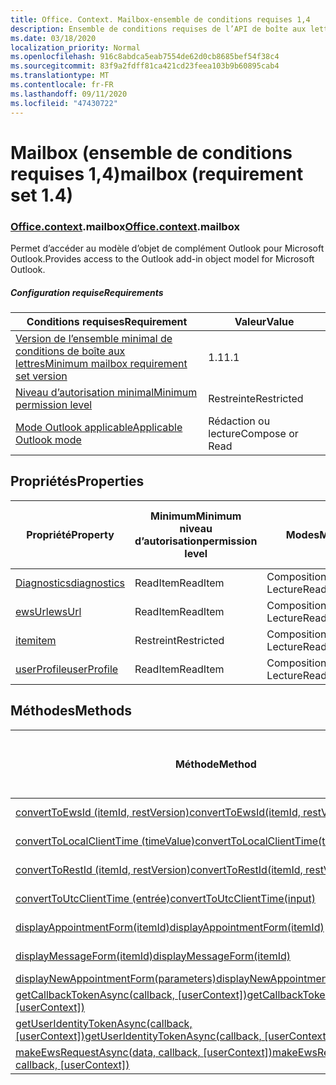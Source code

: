 ```yaml
---
title: Office. Context. Mailbox-ensemble de conditions requises 1,4
description: Ensemble de conditions requises de l’API de boîte aux lettres Outlook 1,4 du modèle objet boîte aux lettres.
ms.date: 03/18/2020
localization_priority: Normal
ms.openlocfilehash: 916c8abdca5eab7554de62d0cb8685bef54f38c4
ms.sourcegitcommit: 83f9a2fdff81ca421cd23feea103b9b60895cab4
ms.translationtype: MT
ms.contentlocale: fr-FR
ms.lasthandoff: 09/11/2020
ms.locfileid: "47430722"
---
```

# <a name="mailbox-requirement-set-14"></a><span data-ttu-id="11117-103">Mailbox (ensemble de conditions requises 1,4)</span><span class="sxs-lookup"><span data-stu-id="11117-103">mailbox (requirement set 1.4)</span></span>

### <a name="officecontextmailbox"></a><span data-ttu-id="11117-104">[Office](office.md)[.context](office.context.md).mailbox</span><span class="sxs-lookup"><span data-stu-id="11117-104">[Office](office.md)[.context](office.context.md).mailbox</span></span>

<span data-ttu-id="11117-105">Permet d’accéder au modèle d’objet de complément Outlook pour Microsoft Outlook.</span><span class="sxs-lookup"><span data-stu-id="11117-105">Provides access to the Outlook add-in object model for Microsoft Outlook.</span></span>

##### <a name="requirements"></a><span data-ttu-id="11117-106">Configuration requise</span><span class="sxs-lookup"><span data-stu-id="11117-106">Requirements</span></span>

|<span data-ttu-id="11117-107">Conditions requises</span><span class="sxs-lookup"><span data-stu-id="11117-107">Requirement</span></span>| <span data-ttu-id="11117-108">Valeur</span><span class="sxs-lookup"><span data-stu-id="11117-108">Value</span></span>|
|---|---|
|[<span data-ttu-id="11117-109">Version de l’ensemble minimal de conditions de boîte aux lettres</span><span class="sxs-lookup"><span data-stu-id="11117-109">Minimum mailbox requirement set version</span></span>](../../requirement-sets/outlook-api-requirement-sets.md)| <span data-ttu-id="11117-110">1.1</span><span class="sxs-lookup"><span data-stu-id="11117-110">1.1</span></span>|
|[<span data-ttu-id="11117-111">Niveau d’autorisation minimal</span><span class="sxs-lookup"><span data-stu-id="11117-111">Minimum permission level</span></span>](../../../outlook/understanding-outlook-add-in-permissions.md)| <span data-ttu-id="11117-112">Restreinte</span><span class="sxs-lookup"><span data-stu-id="11117-112">Restricted</span></span>|
|[<span data-ttu-id="11117-113">Mode Outlook applicable</span><span class="sxs-lookup"><span data-stu-id="11117-113">Applicable Outlook mode</span></span>](../../../outlook/outlook-add-ins-overview.md#extension-points)| <span data-ttu-id="11117-114">Rédaction ou lecture</span><span class="sxs-lookup"><span data-stu-id="11117-114">Compose or Read</span></span>|

## <a name="properties"></a><span data-ttu-id="11117-115">Propriétés</span><span class="sxs-lookup"><span data-stu-id="11117-115">Properties</span></span>

| <span data-ttu-id="11117-116">Propriété</span><span class="sxs-lookup"><span data-stu-id="11117-116">Property</span></span> | <span data-ttu-id="11117-117">Minimum</span><span class="sxs-lookup"><span data-stu-id="11117-117">Minimum</span></span><br><span data-ttu-id="11117-118">niveau d’autorisation</span><span class="sxs-lookup"><span data-stu-id="11117-118">permission level</span></span> | <span data-ttu-id="11117-119">Modes</span><span class="sxs-lookup"><span data-stu-id="11117-119">Modes</span></span> | <span data-ttu-id="11117-120">Type de retour</span><span class="sxs-lookup"><span data-stu-id="11117-120">Return type</span></span> | <span data-ttu-id="11117-121">Minimum</span><span class="sxs-lookup"><span data-stu-id="11117-121">Minimum</span></span><br><span data-ttu-id="11117-122">ensemble de conditions requises</span><span class="sxs-lookup"><span data-stu-id="11117-122">requirement set</span></span> |
|---|---|---|---|:---:|
| [<span data-ttu-id="11117-123">Diagnostics</span><span class="sxs-lookup"><span data-stu-id="11117-123">diagnostics</span></span>](/javascript/api/outlook/office.mailbox?view=outlook-js-1.4&preserve-view=true#diagnostics) | <span data-ttu-id="11117-124">ReadItem</span><span class="sxs-lookup"><span data-stu-id="11117-124">ReadItem</span></span> | <span data-ttu-id="11117-125">Composition</span><span class="sxs-lookup"><span data-stu-id="11117-125">Compose</span></span><br><span data-ttu-id="11117-126">Lecture</span><span class="sxs-lookup"><span data-stu-id="11117-126">Read</span></span> | [<span data-ttu-id="11117-127">Diagnostics</span><span class="sxs-lookup"><span data-stu-id="11117-127">Diagnostics</span></span>](/javascript/api/outlook/office.diagnostics?view=outlook-js-1.4&preserve-view=true) | [<span data-ttu-id="11117-128">1.1</span><span class="sxs-lookup"><span data-stu-id="11117-128">1.1</span></span>](../requirement-set-1.1/outlook-requirement-set-1.1.md) |
| [<span data-ttu-id="11117-129">ewsUrl</span><span class="sxs-lookup"><span data-stu-id="11117-129">ewsUrl</span></span>](/javascript/api/outlook/office.mailbox?view=outlook-js-1.4&preserve-view=true#ewsurl) | <span data-ttu-id="11117-130">ReadItem</span><span class="sxs-lookup"><span data-stu-id="11117-130">ReadItem</span></span> | <span data-ttu-id="11117-131">Composition</span><span class="sxs-lookup"><span data-stu-id="11117-131">Compose</span></span><br><span data-ttu-id="11117-132">Lecture</span><span class="sxs-lookup"><span data-stu-id="11117-132">Read</span></span> | <span data-ttu-id="11117-133">Chaîne</span><span class="sxs-lookup"><span data-stu-id="11117-133">String</span></span> | [<span data-ttu-id="11117-134">1.1</span><span class="sxs-lookup"><span data-stu-id="11117-134">1.1</span></span>](../requirement-set-1.1/outlook-requirement-set-1.1.md) |
| [<span data-ttu-id="11117-135">item</span><span class="sxs-lookup"><span data-stu-id="11117-135">item</span></span>](office.context.mailbox.item.md) | <span data-ttu-id="11117-136">Restreint</span><span class="sxs-lookup"><span data-stu-id="11117-136">Restricted</span></span> | <span data-ttu-id="11117-137">Composition</span><span class="sxs-lookup"><span data-stu-id="11117-137">Compose</span></span><br><span data-ttu-id="11117-138">Lecture</span><span class="sxs-lookup"><span data-stu-id="11117-138">Read</span></span> | [<span data-ttu-id="11117-139">Élément</span><span class="sxs-lookup"><span data-stu-id="11117-139">Item</span></span>](/javascript/api/outlook/office.item?view=outlook-js-1.4&preserve-view=true) | [<span data-ttu-id="11117-140">1.1</span><span class="sxs-lookup"><span data-stu-id="11117-140">1.1</span></span>](../requirement-set-1.1/outlook-requirement-set-1.1.md) |
| [<span data-ttu-id="11117-141">userProfile</span><span class="sxs-lookup"><span data-stu-id="11117-141">userProfile</span></span>](/javascript/api/outlook/office.mailbox?view=outlook-js-1.4&preserve-view=true#userprofile) | <span data-ttu-id="11117-142">ReadItem</span><span class="sxs-lookup"><span data-stu-id="11117-142">ReadItem</span></span> | <span data-ttu-id="11117-143">Composition</span><span class="sxs-lookup"><span data-stu-id="11117-143">Compose</span></span><br><span data-ttu-id="11117-144">Lecture</span><span class="sxs-lookup"><span data-stu-id="11117-144">Read</span></span> | [<span data-ttu-id="11117-145">Profil</span><span class="sxs-lookup"><span data-stu-id="11117-145">UserProfile</span></span>](/javascript/api/outlook/office.userprofile?view=outlook-js-1.4&preserve-view=true) | [<span data-ttu-id="11117-146">1.1</span><span class="sxs-lookup"><span data-stu-id="11117-146">1.1</span></span>](../requirement-set-1.1/outlook-requirement-set-1.1.md) |

## <a name="methods"></a><span data-ttu-id="11117-147">Méthodes</span><span class="sxs-lookup"><span data-stu-id="11117-147">Methods</span></span>

| <span data-ttu-id="11117-148">Méthode</span><span class="sxs-lookup"><span data-stu-id="11117-148">Method</span></span> | <span data-ttu-id="11117-149">Minimum</span><span class="sxs-lookup"><span data-stu-id="11117-149">Minimum</span></span><br><span data-ttu-id="11117-150">niveau d’autorisation</span><span class="sxs-lookup"><span data-stu-id="11117-150">permission level</span></span> | <span data-ttu-id="11117-151">Modes</span><span class="sxs-lookup"><span data-stu-id="11117-151">Modes</span></span> | <span data-ttu-id="11117-152">Minimum</span><span class="sxs-lookup"><span data-stu-id="11117-152">Minimum</span></span><br><span data-ttu-id="11117-153">ensemble de conditions requises</span><span class="sxs-lookup"><span data-stu-id="11117-153">requirement set</span></span> |
|---|---|---|:---:|
| [<span data-ttu-id="11117-154">convertToEwsId (itemId, restVersion)</span><span class="sxs-lookup"><span data-stu-id="11117-154">convertToEwsId(itemId, restVersion)</span></span>](/javascript/api/outlook/office.mailbox?view=outlook-js-1.4&preserve-view=true#converttoewsid-itemid--restversion-) | <span data-ttu-id="11117-155">Restreint</span><span class="sxs-lookup"><span data-stu-id="11117-155">Restricted</span></span> | <span data-ttu-id="11117-156">Composition</span><span class="sxs-lookup"><span data-stu-id="11117-156">Compose</span></span><br><span data-ttu-id="11117-157">Lecture</span><span class="sxs-lookup"><span data-stu-id="11117-157">Read</span></span> | [<span data-ttu-id="11117-158">1.3</span><span class="sxs-lookup"><span data-stu-id="11117-158">1.3</span></span>](../requirement-set-1.3/outlook-requirement-set-1.3.md) |
| [<span data-ttu-id="11117-159">convertToLocalClientTime (timeValue)</span><span class="sxs-lookup"><span data-stu-id="11117-159">convertToLocalClientTime(timeValue)</span></span>](/javascript/api/outlook/office.mailbox?view=outlook-js-1.4&preserve-view=true#converttolocalclienttime-timevalue-) | <span data-ttu-id="11117-160">ReadItem</span><span class="sxs-lookup"><span data-stu-id="11117-160">ReadItem</span></span> | <span data-ttu-id="11117-161">Composition</span><span class="sxs-lookup"><span data-stu-id="11117-161">Compose</span></span><br><span data-ttu-id="11117-162">Lecture</span><span class="sxs-lookup"><span data-stu-id="11117-162">Read</span></span> | [<span data-ttu-id="11117-163">1.1</span><span class="sxs-lookup"><span data-stu-id="11117-163">1.1</span></span>](../requirement-set-1.1/outlook-requirement-set-1.1.md) |
| [<span data-ttu-id="11117-164">convertToRestId (itemId, restVersion)</span><span class="sxs-lookup"><span data-stu-id="11117-164">convertToRestId(itemId, restVersion)</span></span>](/javascript/api/outlook/office.mailbox?view=outlook-js-1.4&preserve-view=true#converttorestid-itemid--restversion-) | <span data-ttu-id="11117-165">Restreint</span><span class="sxs-lookup"><span data-stu-id="11117-165">Restricted</span></span> | <span data-ttu-id="11117-166">Composition</span><span class="sxs-lookup"><span data-stu-id="11117-166">Compose</span></span><br><span data-ttu-id="11117-167">Lecture</span><span class="sxs-lookup"><span data-stu-id="11117-167">Read</span></span> | [<span data-ttu-id="11117-168">1.3</span><span class="sxs-lookup"><span data-stu-id="11117-168">1.3</span></span>](../requirement-set-1.3/outlook-requirement-set-1.3.md) |
| [<span data-ttu-id="11117-169">convertToUtcClientTime (entrée)</span><span class="sxs-lookup"><span data-stu-id="11117-169">convertToUtcClientTime(input)</span></span>](/javascript/api/outlook/office.mailbox?view=outlook-js-1.4&preserve-view=true#converttoutcclienttime-input-) | <span data-ttu-id="11117-170">ReadItem</span><span class="sxs-lookup"><span data-stu-id="11117-170">ReadItem</span></span> | <span data-ttu-id="11117-171">Composition</span><span class="sxs-lookup"><span data-stu-id="11117-171">Compose</span></span><br><span data-ttu-id="11117-172">Lecture</span><span class="sxs-lookup"><span data-stu-id="11117-172">Read</span></span> | [<span data-ttu-id="11117-173">1.1</span><span class="sxs-lookup"><span data-stu-id="11117-173">1.1</span></span>](../requirement-set-1.1/outlook-requirement-set-1.1.md) |
| [<span data-ttu-id="11117-174">displayAppointmentForm(itemId)</span><span class="sxs-lookup"><span data-stu-id="11117-174">displayAppointmentForm(itemId)</span></span>](/javascript/api/outlook/office.mailbox?view=outlook-js-1.4&preserve-view=true#displayappointmentform-itemid-) | <span data-ttu-id="11117-175">ReadItem</span><span class="sxs-lookup"><span data-stu-id="11117-175">ReadItem</span></span> | <span data-ttu-id="11117-176">Composition</span><span class="sxs-lookup"><span data-stu-id="11117-176">Compose</span></span><br><span data-ttu-id="11117-177">Lecture</span><span class="sxs-lookup"><span data-stu-id="11117-177">Read</span></span> | [<span data-ttu-id="11117-178">1.1</span><span class="sxs-lookup"><span data-stu-id="11117-178">1.1</span></span>](../requirement-set-1.1/outlook-requirement-set-1.1.md) |
| [<span data-ttu-id="11117-179">displayMessageForm(itemId)</span><span class="sxs-lookup"><span data-stu-id="11117-179">displayMessageForm(itemId)</span></span>](/javascript/api/outlook/office.mailbox?view=outlook-js-1.4&preserve-view=true#displaymessageform-itemid-) | <span data-ttu-id="11117-180">ReadItem</span><span class="sxs-lookup"><span data-stu-id="11117-180">ReadItem</span></span> | <span data-ttu-id="11117-181">Composition</span><span class="sxs-lookup"><span data-stu-id="11117-181">Compose</span></span><br><span data-ttu-id="11117-182">Lecture</span><span class="sxs-lookup"><span data-stu-id="11117-182">Read</span></span> | [<span data-ttu-id="11117-183">1.1</span><span class="sxs-lookup"><span data-stu-id="11117-183">1.1</span></span>](../requirement-set-1.1/outlook-requirement-set-1.1.md) |
| [<span data-ttu-id="11117-184">displayNewAppointmentForm(parameters)</span><span class="sxs-lookup"><span data-stu-id="11117-184">displayNewAppointmentForm(parameters)</span></span>](/javascript/api/outlook/office.mailbox?view=outlook-js-1.4&preserve-view=true#displaynewappointmentform-parameters-) | <span data-ttu-id="11117-185">ReadItem</span><span class="sxs-lookup"><span data-stu-id="11117-185">ReadItem</span></span> | <span data-ttu-id="11117-186">Lecture</span><span class="sxs-lookup"><span data-stu-id="11117-186">Read</span></span> | [<span data-ttu-id="11117-187">1.1</span><span class="sxs-lookup"><span data-stu-id="11117-187">1.1</span></span>](../requirement-set-1.1/outlook-requirement-set-1.1.md) |
| <span data-ttu-id="11117-188">[getCallbackTokenAsync(callback, [userContext])](/javascript/api/outlook/office.mailbox?view=outlook-js-1.4&preserve-view=true#getcallbacktokenasync-callback--usercontext-)</span><span class="sxs-lookup"><span data-stu-id="11117-188">[getCallbackTokenAsync(callback, [userContext])](/javascript/api/outlook/office.mailbox?view=outlook-js-1.4&preserve-view=true#getcallbacktokenasync-callback--usercontext-)</span></span> | <span data-ttu-id="11117-189">ReadItem</span><span class="sxs-lookup"><span data-stu-id="11117-189">ReadItem</span></span> | <span data-ttu-id="11117-190">Composition</span><span class="sxs-lookup"><span data-stu-id="11117-190">Compose</span></span><br><span data-ttu-id="11117-191">Lecture</span><span class="sxs-lookup"><span data-stu-id="11117-191">Read</span></span> | [<span data-ttu-id="11117-192">1.3</span><span class="sxs-lookup"><span data-stu-id="11117-192">1.3</span></span>](../requirement-set-1.3/outlook-requirement-set-1.3.md)<br>[<span data-ttu-id="11117-193">1.1</span><span class="sxs-lookup"><span data-stu-id="11117-193">1.1</span></span>](../requirement-set-1.1/outlook-requirement-set-1.1.md) |
| <span data-ttu-id="11117-194">[getUserIdentityTokenAsync(callback, [userContext])](/javascript/api/outlook/office.mailbox?view=outlook-js-1.4&preserve-view=true#getuseridentitytokenasync-callback--usercontext-)</span><span class="sxs-lookup"><span data-stu-id="11117-194">[getUserIdentityTokenAsync(callback, [userContext])](/javascript/api/outlook/office.mailbox?view=outlook-js-1.4&preserve-view=true#getuseridentitytokenasync-callback--usercontext-)</span></span> | <span data-ttu-id="11117-195">ReadItem</span><span class="sxs-lookup"><span data-stu-id="11117-195">ReadItem</span></span> | <span data-ttu-id="11117-196">Composition</span><span class="sxs-lookup"><span data-stu-id="11117-196">Compose</span></span><br><span data-ttu-id="11117-197">Lecture</span><span class="sxs-lookup"><span data-stu-id="11117-197">Read</span></span> | [<span data-ttu-id="11117-198">1.1</span><span class="sxs-lookup"><span data-stu-id="11117-198">1.1</span></span>](../requirement-set-1.1/outlook-requirement-set-1.1.md) |
| <span data-ttu-id="11117-199">[makeEwsRequestAsync(data, callback, [userContext])](/javascript/api/outlook/office.mailbox?view=outlook-js-1.4&preserve-view=true#makeewsrequestasync-data--callback--usercontext-)</span><span class="sxs-lookup"><span data-stu-id="11117-199">[makeEwsRequestAsync(data, callback, [userContext])](/javascript/api/outlook/office.mailbox?view=outlook-js-1.4&preserve-view=true#makeewsrequestasync-data--callback--usercontext-)</span></span> | <span data-ttu-id="11117-200">ReadWriteMailbox</span><span class="sxs-lookup"><span data-stu-id="11117-200">ReadWriteMailbox</span></span> | <span data-ttu-id="11117-201">Composition</span><span class="sxs-lookup"><span data-stu-id="11117-201">Compose</span></span><br><span data-ttu-id="11117-202">Lecture</span><span class="sxs-lookup"><span data-stu-id="11117-202">Read</span></span> | [<span data-ttu-id="11117-203">1.1</span><span class="sxs-lookup"><span data-stu-id="11117-203">1.1</span></span>](../requirement-set-1.1/outlook-requirement-set-1.1.md) |
